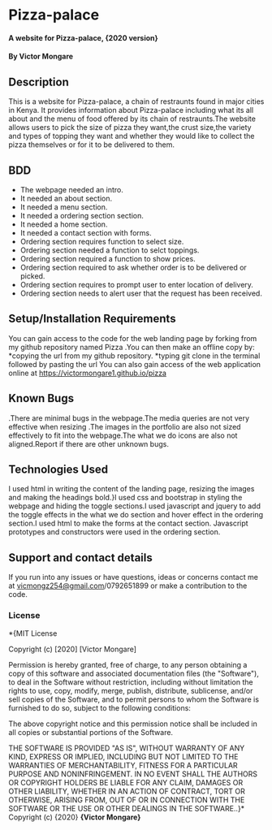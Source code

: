# Pizza-palace
#### A website for Pizza-palace, {2020 version}
#### By Victor Mongare
## Description
This is a website for Pizza-palace, a chain of restraunts found in major cities in Kenya.
It provides information about Pizza-palace including what its all about and the menu of food
offered by its chain of restraunts.The website allows users to pick the size of pizza they want,the 
crust size,the variety and types of topping they want and whether they would like to collect the 
pizza themselves or for it to be delivered to them.
## BDD
* The webpage needed an intro.
* It needed an about section.
* It needed a menu section.
* It needed a ordering section section.
* It needed a home section.
* It needed a contact section with forms.
* Ordering section requires function to select size.
* Ordering section needed a function to selct toppings.
* Ordering section required a function to show prices.
* Ordering section required to ask whether order is to be delivered or picked.
* Ordering section requires to prompt user to enter location of delivery.
* Ordering section needs to alert user that the request has been received. 
## Setup/Installation Requirements
You can gain access to the code for the web landing page by forking from my github repository named Pizza .You can then make an offline copy by:
    *copying the url from my github repository.
    *typing git clone in the terminal followed by pasting the url
You can also gain access of the web application online at https://victormongare1.github.io/pizza 
## Known Bugs
.There are minimal bugs in the webpage.The media queries are not very effective when resizing .The images in the portfolio are also not sized effectively to fit into the webpage.The what we do icons are also not aligned.Report if there are other unknown bugs. 
## Technologies Used
I used html in writing the content of the landing page, resizing the images and making the headings bold.}I used css and bootstrap in styling the webpage and hiding the toggle sections.I used javascript and jquery to add the toggle effects in the what we do section and hover effect in the ordering section.I used html to make the forms at the contact section.
Javascript prototypes and constructors were used in the ordering section.
## Support and contact details
If you run into any issues or have questions, ideas or concerns  contact me at vicmongz254@gmail.com/0792651899 or make a contribution to the code.
### License
*{MIT License

Copyright (c) [2020] [Victor Mongare]

Permission is hereby granted, free of charge, to any person obtaining a copy
of this software and associated documentation files (the "Software"), to deal
in the Software without restriction, including without limitation the rights
to use, copy, modify, merge, publish, distribute, sublicense, and/or sell
copies of the Software, and to permit persons to whom the Software is
furnished to do so, subject to the following conditions:

The above copyright notice and this permission notice shall be included in all
copies or substantial portions of the Software.

THE SOFTWARE IS PROVIDED "AS IS", WITHOUT WARRANTY OF ANY KIND, EXPRESS OR
IMPLIED, INCLUDING BUT NOT LIMITED TO THE WARRANTIES OF MERCHANTABILITY,
FITNESS FOR A PARTICULAR PURPOSE AND NONINFRINGEMENT. IN NO EVENT SHALL THE
AUTHORS OR COPYRIGHT HOLDERS BE LIABLE FOR ANY CLAIM, DAMAGES OR OTHER
LIABILITY, WHETHER IN AN ACTION OF CONTRACT, TORT OR OTHERWISE, ARISING FROM,
OUT OF OR IN CONNECTION WITH THE SOFTWARE OR THE USE OR OTHER DEALINGS IN THE
SOFTWARE..}*
Copyright (c) {2020} **{Victor Mongare}**